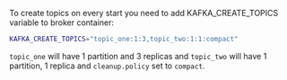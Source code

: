 To create topics on every start you need to add KAFKA_CREATE_TOPICS variable to broker container:
```bash
KAFKA_CREATE_TOPICS="topic_one:1:3,topic_two:1:1:compact"
```
`topic_one` will have 1 partition and 3 replicas and `topic_two` will have 1 partition, 1 replica and `cleanup.policy` set to `compact`.

